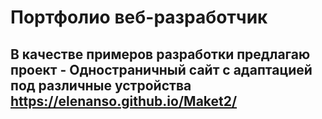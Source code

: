 # Портфолио веб-разработчик
## В качестве примеров разработки предлагаю проект - Одностраничный сайт с адаптацией под различные устройства https://elenanso.github.io/Maket2/
